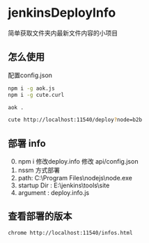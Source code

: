 # jenkinsDeployInfo
简单获取文件夹内最新文件内容的小项目


## 怎么使用
配置config.json

```bash
npm i -g aok.js
npm i -g cute.curl

aok .

cute http://localhost:11540/deploy?node=b2b

```

## 部署 info
0. npm i
修改deploy.info
修改 api/config.json
1. nssm 方式部署
2. path:  C:\Program Files\nodejs\node.exe
3. startup Dir :  E:\jenkins\tools\site 
4. argument :  deploy.info.js


##  查看部署的版本
```bash
chrome http://localhost:11540/infos.html

```
